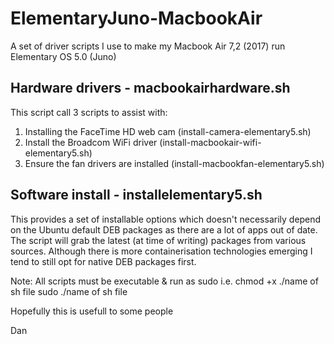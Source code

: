 # ElementaryJuno-MacbookAir
A set of driver scripts I use to make my Macbook Air 7,2 (2017) run Elementary OS 5.0 (Juno)

## Hardware drivers - macbookairhardware.sh

This script call 3 scripts to assist with:

1. Installing the FaceTime HD web cam (install-camera-elementary5.sh)
2. Install the Broadcom WiFi driver (install-macbookair-wifi-elementary5.sh)
3. Ensure the fan drivers are installed (install-macbookfan-elementary5.sh)

## Software install - installelementary5.sh

This provides a set of installable options which doesn't necessarily depend on the Ubuntu default DEB packages as there are a lot of apps out of date.
The script will grab the latest (at time of writing) packages from various sources.
Although there is more containerisation technologies emerging I tend to still opt for native DEB packages first.

Note: All scripts must be executable & run as sudo
i.e. chmod +x ./name of sh file
sudo ./name of sh file

Hopefully this is usefull to some people

Dan
